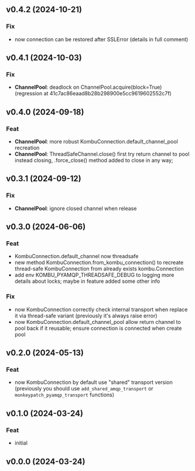 ## v0.4.2 (2024-10-21)

### Fix

- now connection can be restored after SSLError (details in full comment)

## v0.4.1 (2024-10-03)

### Fix

- **ChannelPool**: deadlock on ChannelPool.acquire(block=True) (regression at 41c7ac86eaad8b28b298900e5cc9619602552c7f)

## v0.4.0 (2024-09-18)

### Feat

- **ChannelPool**: more robust KombuConnection.default_channel_pool recreation
- **ChannelPool**: ThreadSafeChannel.close()  first try return channel to pool instead closing, .force_close() method added to close in any way;

## v0.3.1 (2024-09-12)

### Fix

- **ChannelPool**: ignore closed channel when release

## v0.3.0 (2024-06-06)

### Feat

- KombuConnection.default_channel now threadsafe
- new method KombuConnection.from_kombu_connection() to recreate thread-safe KombuConnection from already exists kombu.Connection
- add env KOMBU_PYAMQP_THREADSAFE_DEBUG to logging more details about locks; maybe in feature added some other info

### Fix

- now KombuConnection correctly check internal transport when replace it via thread-safe variant (previously it's always raise error)
- now KombuConnection.default_channel_pool allow return channel to pool back if it reusable; ensure connection is connected when create pool

## v0.2.0 (2024-05-13)

### Feat

- now KombuConnection by default use "shared" transport version (previously you should use `add_shared_amqp_transport` or `monkeypatch_pyamqp_transport` functions)

## v0.1.0 (2024-03-24)

### Feat

- initial

## v0.0.0 (2024-03-24)
